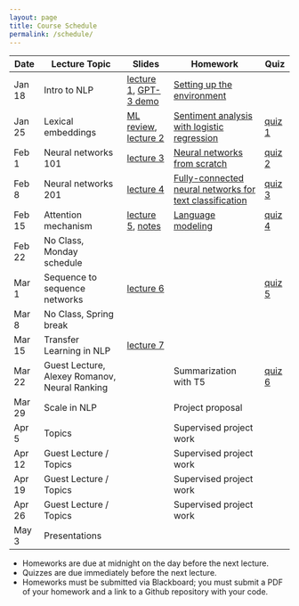 ```yaml
---
layout: page
title: Course Schedule
permalink: /schedule/
---
```



| Date       | Lecture Topic             |    Slides     | Homework      |     Quiz      |
|---|----|----|----|----|
| Jan 18     | Intro to NLP              |  [lecture 1](https://drive.google.com/drive/folders/1Rl8xpC_M4ljdqHtXym7ynK7_2jZvScuS?usp=sharing), [GPT-3 demo](https://beta.openai.com/playground)             | [Setting up the environment](https://text-machine-lab.github.io/nlp_class_2022/markdown/2022/01/18/Setting-up-the-environment.html) |               | 
| Jan 25     | Lexical embeddings        | [ML review](https://drive.google.com/file/d/1iYIx9m-oQJuP78tTv2qWfEaqo39N0-3V/view?usp=sharing), [lecture 2](https://drive.google.com/file/d/1pZW_ULTlolfBmmfNKyiOQEfXcg8mt8yh/view?usp=sharing)              | [Sentiment analysis with logistic regression](https://drive.google.com/file/d/1ThpCQIJ4md_cgUtkbWR-jmQe8RjEfxgF/view?usp=sharing) | [quiz 1](https://forms.gle/EGzW1kz9LDTdiaag8) | 
| Feb 1      | Neural networks 101       | [lecture 3](https://docs.google.com/presentation/d/179fRcOUa8UFu3sMcsC1DAGS9Fmb9n5jLtepPTmzHZ2I)               | [Neural networks from scratch](https://drive.google.com/file/d/1_TLd17Ws_hK5w1PjAO-_ChdPIbk5U4l_/view?usp=sharing)   | [quiz 2](https://docs.google.com/forms/d/e/1FAIpQLSe0bAOjs0zKzFckmpd2zFLMeKuHxDxcPhEp7IO5vdtFAG3JMg/viewform?usp=sf_link) |
| Feb 8      | Neural networks 201       |  [lecture 4](https://docs.google.com/presentation/d/1Tch4YI7OPIAFjPullqLkgRw5BnSiAv1iMRb6reAvp0A)             | [Fully-connected neural networks for text classification](https://drive.google.com/file/d/1fa665KQsHaP1Sf2fOLniInv_8q8-GoQW/view?usp=sharing) |   [quiz 3](https://forms.gle/2hL3RHp4aipapP9d9)            | 
| Feb 15     | Attention mechanism       |  [lecture 5](https://docs.google.com/presentation/d/104rOm5SMux-_TflNY4dkuMsQSjcbfYsQScSsb8vhVPc/edit#slide=id.g1118af2be07_1_133), [notes](https://docs.google.com/document/d/1091-M9THl6U5sbs16M_K4d2JRYSmtYFe51Vdgfn-Rnw/edit#heading=h.61tgumf7n6iw)  | [Language modeling](https://drive.google.com/file/d/1C_9ZA5FOdrPMKFcP4hlLtFEHrVU9xgy0) |  [quiz 4](https://forms.gle/BLzpT7tAXNXeUJVt7)             | 
| Feb 22     | No Class, Monday schedule |               |               |               | 
| Mar 1      | Sequence to sequence networks | [lecture 6](https://docs.google.com/presentation/d/1BQNPcAfUbL0AlHueXjgGUeuLTvdlJyat6XDM867BuTw/edit?usp=sharing)     |               |  [quiz 5](https://forms.gle/mEkJR6vu8YeUbsUz8) | 
| Mar 8      | No Class, Spring break    |               |                 |               | 
| Mar 15     | Transfer Learning in NLP  | [lecture 7](https://docs.google.com/presentation/d/1SpzwnQoUrqzfvDJfwCJWT_KAh7kLU0uT9c-sbPZTXWw/edit?usp=sharing)       |               |                          | 
| Mar 22     | Guest Lecture, Alexey Romanov, Neural Ranking |               | Summarization with T5   |   [quiz 6](https://forms.gle/XfKJrfc9u9cPNzVY9)  | 
| Mar 29     | Scale in NLP              |               | Project proposal        |               | 
| Apr 5      | Topics                    |               | Supervised project work |               | 
| Apr 12     | Guest Lecture / Topics    |               | Supervised project work |               | 
| Apr 19     | Guest Lecture / Topics    |               | Supervised project work |               | 
| Apr 26     | Guest Lecture / Topics    |               | Supervised project work |               | 
| May 3      | Presentations             |               |               |               |


* Homeworks are due at midnight on the day before the next lecture.
* Quizzes are due immediately before the next lecture.
* Homeworks must be submitted via Blackboard; you must submit a PDF of your homework and a link to a Github repository with your code.
